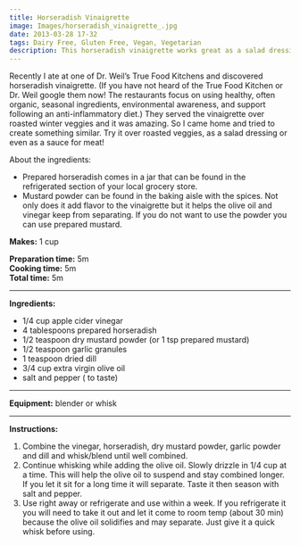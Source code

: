 ```yaml
---
title: Horseradish Vinaigrette 
image: Images/horseradish_vinaigrette_.jpg
date: 2013-03-28 17-32
tags: Dairy Free, Gluten Free, Vegan, Vegetarian
description: This horseradish vinaigrette works great as a salad dressing, atop roasted veggies or even as a sauce for meat.
---
```

Recently I ate at one of Dr. Weil’s True Food Kitchens and discovered horseradish vinaigrette. (If you have not heard of the True Food Kitchen or Dr. Weil google them now! The restaurants focus on using healthy, often organic, seasonal ingredients, environmental awareness, and support following an anti-inflammatory diet.) They served the vinaigrette over roasted winter veggies and it was amazing. So I came home and tried to create something similar. Try it over roasted veggies, as a salad dressing or even as a sauce for meat!

About the ingredients:
- Prepared horseradish comes in a jar that can be found in the refrigerated section of your local grocery store.
- Mustard powder can be found in the baking aisle with the spices. Not only does it add flavor to the vinaigrette but it helps the olive oil and vinegar keep from separating. If you do not want to use the powder you can use prepared mustard.


**Makes:** 1 cup  

**Preparation time:** 5m  
**Cooking time:** 5m  
**Total time:** 5m

---

**Ingredients:**

- 1/4  cup apple cider vinegar
- 4 tablespoons prepared horseradish
- 1/2 teaspoon dry mustard powder (or 1 tsp prepared mustard)
- 1/2  teaspoon garlic granules
- 1 teaspoon dried dill
- 3/4  cup extra virgin olive oil
-  salt and pepper ( to taste)


---

**Equipment:** blender or whisk

---

**Instructions:**

1. Combine the vinegar, horseradish, dry mustard powder, garlic powder and dill and whisk/blend until well combined. 
1. Continue whisking while adding the olive oil. Slowly drizzle in 1/4 cup at a time. This will help the olive oil to suspend and stay combined longer. If you let it sit for a long time it will separate. Taste it then season with salt and pepper. 
1. Use right away or refrigerate and use within a week. If you refrigerate it you will need to take it out and let it come to room temp (about 30 min) because the olive oil solidifies and may separate. Just give it a quick whisk before using.

